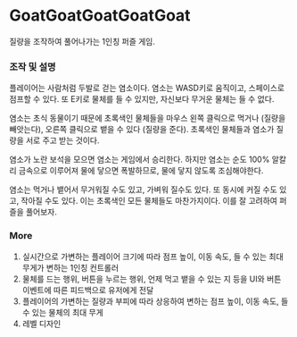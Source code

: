 # GoatGoatGoatGoatGoat
질량을 조작하여 풀어나가는 1인칭 퍼즐 게임.

### 조작 및 설명
플레이어는 사람처럼 두발로 걷는 염소이다.
염소는 WASD키로 움직이고, 스페이스로 점프할 수 있다. 또 E키로 물체를 들 수 있지만, 자신보다 무거운 물체는 들 수 없다.

염소는 초식 동물이기 때문에 초록색인 물체들을 마우스 왼쪽 클릭으로 먹거나 (질량을 빼앗는다), 오른쪽 클릭으로 뱉을 수 있다 (질량을 준다).
초록색인 물체들과 염소가 질량을 서로 주고 받는 것이다.

염소가 노란 보석을 모으면 염소는 게임에서 승리한다.
하지만 염소는 순도 100% 알칼리 금속으로 이루어져 물에 닿으면 폭발하므로, 물에 닿지 않도록 조심해야한다.

염소는 먹거나 뱉어서 무거워질 수도 있고, 가벼워 질수도 있다. 또 동시에 커질 수도 있고, 작아질 수도 있다. 이는 초록색인 모든 물체들도 마찬가지이다. 이를 잘 고려하여 퍼즐을 풀어보자.

### More
1. 실시간으로 가변하는 플레이어 크기에 따라 점프 높이, 이동 속도, 들 수 있는 최대 무게가 변하는 1인칭 컨트롤러
1. 물체를 드는 행위, 버튼을 누르는 행위, 언제 먹고 뱉을 수 있는 지 등을 UI와 버튼 이벤트에 따른 피드백으로 유저에게 전달
1. 플레이어의 가변하는 질량과 부피에 따라 상응하여 변하는 점프 높이, 이동 속도, 들수 있는 물체의 최대 무게
1. 레벨 디자인
